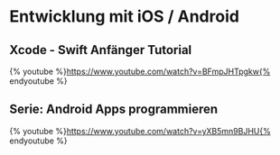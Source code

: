 #             Entwicklung mit    iOS / Android






## Xcode - Swift Anfänger Tutorial  
{% youtube %}https://www.youtube.com/watch?v=BFmpJHTpgkw{% endyoutube %}


## Serie: Android Apps programmieren
{% youtube %}https://www.youtube.com/watch?v=yXB5mn9BJHU{% endyoutube %}













